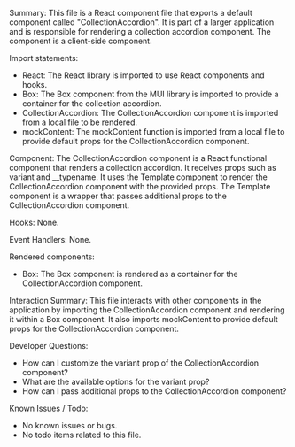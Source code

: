 Summary:
This file is a React component file that exports a default component called "CollectionAccordion". It is part of a larger application and is responsible for rendering a collection accordion component. The component is a client-side component.

Import statements:
- React: The React library is imported to use React components and hooks.
- Box: The Box component from the MUI library is imported to provide a container for the collection accordion.
- CollectionAccordion: The CollectionAccordion component is imported from a local file to be rendered.
- mockContent: The mockContent function is imported from a local file to provide default props for the CollectionAccordion component.

Component:
The CollectionAccordion component is a React functional component that renders a collection accordion. It receives props such as variant and __typename. It uses the Template component to render the CollectionAccordion component with the provided props. The Template component is a wrapper that passes additional props to the CollectionAccordion component.

Hooks:
None.

Event Handlers:
None.

Rendered components:
- Box: The Box component is rendered as a container for the CollectionAccordion component.

Interaction Summary:
This file interacts with other components in the application by importing the CollectionAccordion component and rendering it within a Box component. It also imports mockContent to provide default props for the CollectionAccordion component.

Developer Questions:
- How can I customize the variant prop of the CollectionAccordion component?
- What are the available options for the variant prop?
- How can I pass additional props to the CollectionAccordion component?

Known Issues / Todo:
- No known issues or bugs.
- No todo items related to this file.